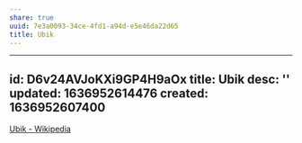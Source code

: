 ```yaml
---
share: true
uuid: 7e3a0093-34ce-4fd1-a94d-e5e46da22d65
title: Ubik
---
```

---
id: D6v24AVJoKXi9GP4H9aOx
title: Ubik
desc: ''
updated: 1636952614476
created: 1636952607400
---

[Ubik - Wikipedia](https://en.wikipedia.org/wiki/Ubik)
